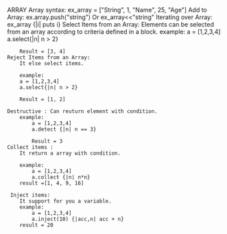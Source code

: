 ARRAY
	Array syntax:
		ex_array = ["String", 1, "Name", 25, "Age"]
	Add to Array:
		ex.array.push("string") Or ex_array<<"string"
	Iterating over Array:
		ex_array {|i| puts i}
	Select Items from an Array:
		Elements can be selected from an array according to criteria defined in a block.
		example:
		a = [1,2,3,4]
		a.select{|n| n > 2}

		Result = [3, 4]
	Reject Items from an Array:
		It else select items.

		example:
		a = [1,2,3,4]
		a.select{|n| n > 2}

		Result = [1, 2]

	Destructive : Can reuturn element with condition.
		example:
			a = [1,2,3,4]
			a.detect {|n| n == 3}

			Result = 3
	Collect items :
		It return a array with condition.

		example:
			a = [1,2,3,4]
			a.collect {|n| n*n}
		result =[1, 4, 9, 16]

	 Inject items:
		It support for you a variable.
		example:
			a = [1,2,3,4]
			a.inject(10) {|acc,n| acc + n}
		result = 20




